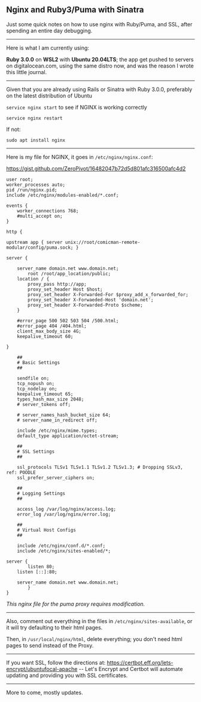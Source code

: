 ## Nginx and Ruby3/Puma with Sinatra

Just some quick notes on how to use nginx with Ruby/Puma, and SSL, after spending an entire day debugging.
***

Here is what I am currently using:

**Ruby 3.0.0** on **WSL2** with **Ubuntu 20.04LTS**; the app get pushed to servers on digitalocean.com, using the same distro now, and was the reason I wrote this little journal.   

***
Given that you are already using Rails or Sinatra with Ruby 3.0.0, preferably on the latest distribution of Ubuntu

`service nginx start` to see if NGINX is working correctly

`service nginx restart`

If not: 

`sudo apt install nginx`

***
Here is my file for NGINX, it goes in `/etc/nginx/nginx.conf`:

https://gist.github.com/ZeroPivot/16482047b72d5d801afc316500afc4d2
```
user root;
worker_processes auto;
pid /run/nginx.pid;
include /etc/nginx/modules-enabled/*.conf;

events {
	worker_connections 768;
	#multi_accept on;
}

http {

upstream app { server unix://root/comicman-remote-modular/config/puma.sock; }

server {

	server_name domain.net www.domain.net;
        root /root/app_location/public;
	location / {
		proxy_pass http://app;
		proxy_set_header Host $host;
		proxy_set_header X-Forwarded-For $proxy_add_x_forwarded_for;
		proxy_set_header X-Forwaeded-Host 'domain.net';
		proxy_set_header X-Forwarded-Proto $scheme;
	}
 	
	#error_page 500 502 503 504 /500.html;
	#error_page 404 /404.html;
	client_max_body_size 4G;
	keepalive_timeout 60;

}    

	##
	# Basic Settings
	##

	sendfile on;
	tcp_nopush on;
	tcp_nodelay on;
	keepalive_timeout 65;
	types_hash_max_size 2048;
	# server_tokens off;

	# server_names_hash_bucket_size 64;
	# server_name_in_redirect off;

	include /etc/nginx/mime.types;
	default_type application/octet-stream;

	##
	# SSL Settings
	##

	ssl_protocols TLSv1 TLSv1.1 TLSv1.2 TLSv1.3; # Dropping SSLv3, ref: POODLE
	ssl_prefer_server_ciphers on;

	##
	# Logging Settings
	##

	access_log /var/log/nginx/access.log;
	error_log /var/log/nginx/error.log;

	##
	# Virtual Host Configs
	##

	include /etc/nginx/conf.d/*.conf;
	include /etc/nginx/sites-enabled/*;

server {
        listen 80;
	listen [::]:80;
	         
	server_name domain.net www.domain.net;
        }
}
```


*This nginx file for the puma proxy requires modification.*
***

Also, comment out everything in the files in `/etc/nginx/sites-available`, or it will try defaulting to their html pages. 

Then, in `/usr/local/nginx/html`, delete everything; you don't need html pages to send instead of the Proxy. 

***
If you want SSL, follow the directions at: https://certbot.eff.org/lets-encrypt/ubuntufocal-apache -- Let's Encrypt and Certbot will automate updating and providing you with SSL certificates.

***
More to come, mostly updates.

